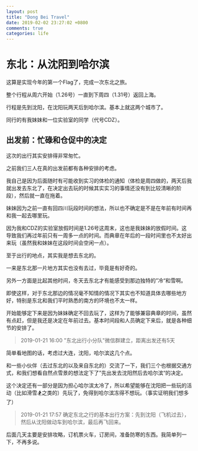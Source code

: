 ```yaml
---
layout: post
title: "Dong Bei Travel"
date: 2019-02-02 23:27:02 +0800
comments: true
categories: life
---
```




# 东北：从沈阳到哈尔滨



这算是实现今年的第一个Flag了，完成一次东北之旅。

整个行程从周六开始（1.26号）一直到下周四（1.31号）返回上海。

行程是先到沈阳，在沈阳玩两天后到哈尔滨。基本上就这两个城市了。

同行的有我妹妹和一位实验室的同学（代号CDZ）。

<!-- more -->


## 出发前：忙碌和仓促中的决定

这次的出行其实安排得非常匆忙。



之前我们三人在真的出发前都有各种安排的考虑。

我自己是因为后面随时有可能收到实习的体检的通知（体检是周四做的，两天后我就出发去东北了，在决定出去玩的时候其实实习的事情还没有到比较清晰的阶段），然后就一直在拖着。

妹妹因为之前一直有回四川玩段时间的想法，所以也不确定是不是在年前有时间再和我一起去哪里玩。

因为我和CDZ的实验室放假时间是1.26号这周末，这也是我妹妹的放假时间。这导致我们再过年前只有一周多一点的时间。而典章在年后的一段时间里也不太好出来玩（虽然我和妹妹在这段时间会空闲一点）。



至于出行的地点，其实我是想去东北的。

一来是东北那一片地方其实也没有去过，毕竟是有好奇的。

另外一方面是比起其他时间，冬天去东北才有能感受到那边独特的”冷“和雪啊。

即使这样，对于东北那边的情况毫不知情的情况下其实也不知道具体去哪些地方好，特别是东北和我们平时熟悉的南方的环境也不太一样。



开始能够定下来是因为妹妹确定不回去玩了，这样为了能够兼容典章的时间，虽然有点赶，但是我还是决定在年前过去。基本时间段和人员确定下来后，就是各种细节的安排了。

> 2019-01-21 16:00  "东北出行小分队"微信群建立，距离出发还有5天



简单看地图的话，考虑过大连，沈阳，哈尔滨这几个点。

和一些小伙伴（去过东北的以及来自东北的）交流了一下，我们三个也根据交通方式，和我们想看自然点雪景的想法定下了”先出发去沈阳然后去哈尔滨“的决定。

这个决定还有一部分是因为担心哈尔滨太冷了，所以希望能够在沈阳把一些玩的活动（比如滑雪🏂之类的）先玩了，免得到哈尔滨冻得不想玩。（事实证明我们想多了）

> 2019-01-21 17:57 确定东北之行的基本出行方案：先到沈阳（飞机过去），然后从沈阳做动车到哈尔滨，最后再飞回来。



后面几天主要是安排攻略，订机票火车，订房间，准备防寒的东西。我简单列一下，不再多说。
